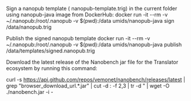
Sign a nanopub template ( nanopub-template.trig) in the current folder using nanopub-java image from DockerHub:
docker run -it --rm -v ~/.nanopub:/root/.nanopub -v $(pwd):/data umids/nanopub-java sign /data/nanopub.trig

Publish the signed nanopub template
 docker run -it --rm -v ~/.nanopub:/root/.nanopub -v $(pwd):/data umids/nanopub-java publish /data/templates/signed.nanopub.trig


Download the latest release of the Nanobench jar file for the Translator ecosystem by running this command:

curl -s https://api.github.com/repos/vemonet/nanobench/releases/latest | grep "browser_download_url.*.jar" | cut -d : -f 2,3 | tr -d \" | wget -O ./nanobench.jar -i -

